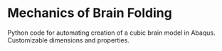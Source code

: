 # Mechanics of Brain Folding
Python code for automating creation of a cubic brain model in Abaqus. Customizable dimensions and properties.
